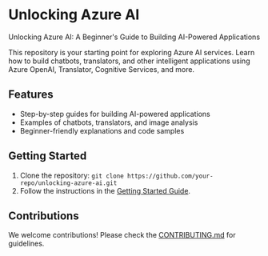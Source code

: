 # Unlocking Azure AI

Unlocking Azure AI: A Beginner's Guide to Building AI-Powered Applications  

This repository is your starting point for exploring Azure AI services. Learn how to build chatbots, translators, and other intelligent applications using Azure OpenAI, Translator, Cognitive Services, and more.

## Features
- Step-by-step guides for building AI-powered applications
- Examples of chatbots, translators, and image analysis
- Beginner-friendly explanations and code samples

## Getting Started
1. Clone the repository: `git clone https://github.com/your-repo/unlocking-azure-ai.git`
2. Follow the instructions in the [Getting Started Guide](docs/getting_started.md).

## Contributions
We welcome contributions! Please check the [CONTRIBUTING.md](CONTRIBUTING.md) for guidelines.
